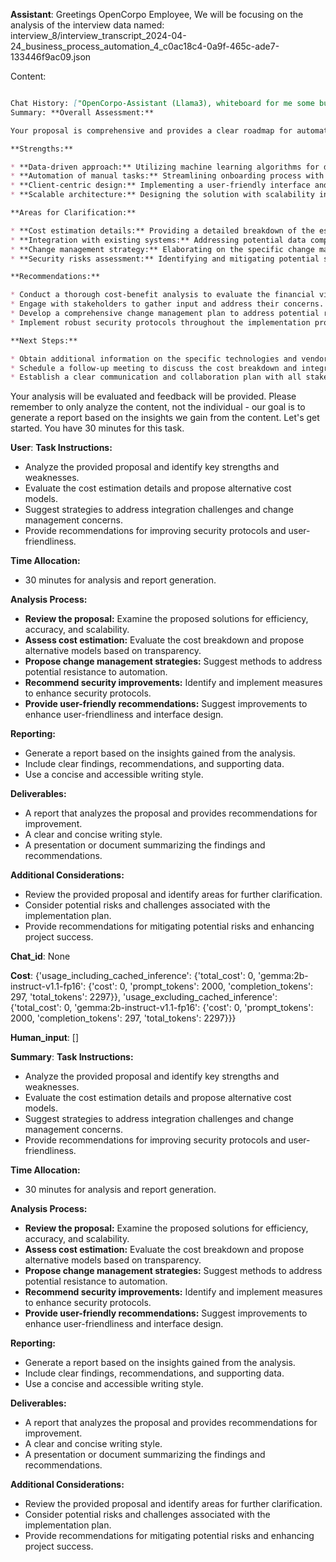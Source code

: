 **Assistant**: Greetings OpenCorpo Employee, We will be focusing on the analysis of the interview data named: interview_8/interview_transcript_2024-04-24_business_process_automation_4_c0ac18c4-0a9f-465c-ade7-133446f9ac09.json 


 Content: 

 ```md

 Chat History: ["OpenCorpo-Assistant (Llama3), whiteboard for me some business process automation. Propose a solution for scalability issues. I will evaluate your answers and give my feedback, then propose a problem to you. You will answer and I will evaluate. Let's now begin. You have 30 minutes.", 'I am ready! I am capable of generating and evaluating solutions for business process automation, and I am confident I can assist you in finding the most efficient and scalable approach for your needs. Please provide me with details regarding your business process and any challenges you face with its automation.', 'Thank you for your enthusiasm!\n\nLet\'s get started.\n\n**Business Process Overview**\n\nOur company, OpenCorpo, is a leading provider of digital solutions for corporate services. We offer a suite of products that enable businesses to streamline their operations, improve customer engagement, and drive growth.\n\nThe process I\'d like to automate is our "Onboarding New Clients" workflow. This involves several manual steps, which are time-consuming and prone to errors. The goal is to reduce the onboarding time from 5 days to under 1 day while maintaining the same level of quality and security.\n\n**Current Challenges**\n\n1. **Manual Data Entry**: Our current process requires multiple teams to manually enter client information into different systems, leading to inaccuracies and inconsistencies.\n2. **Delays in Verification**: The verification process for new clients is slow due to manual checks and approvals from various teams, causing delays in onboarding.\n3. **Limited Visibility**: We lack real-time visibility into the onboarding process, making it challenging to track progress and identify bottlenecks.\n\n**Automation Requirements**\n\nWe need a solution that can:\n\n1. Automate data entry by integrating with our CRM system.\n2. Streamline verification processes through automated checks and approvals.\n3. Provide real-time tracking and monitoring of the onboarding process.\n4. Ensure secure data handling and compliance with regulatory requirements.\n\nNow it\'s your turn! What solutions do you propose for automating our Onboarding New Clients workflow?', '**Solution Proposal**\n\n**1. Automated Data Integration:**\n\n- Leverage an API integration between our CRM system and onboarding platform to automate data entry.\n- Utilize machine learning algorithms to detect and classify relevant client information automatically.\n- Implement data validation rules to ensure accuracy and completeness of entered data.\n\n**2. Streamlined Verification:**\n\n- Develop a self-service portal for clients to electronically sign documents and provide consent.\n- Implement automated workflows to trigger verification processes upon document submission.\n- Leverage AI-powered chatbots to answer initial client inquiries and provide guidance during the onboarding process.\n\n**3. Real-Time Tracking:**\n\n- Utilize a cloud-based platform to store and track onboarding progress.\n- Implement real-time dashboards for monitoring key metrics like onboarding time, client progress, and resource allocation.\n- Provide automated notifications to relevant stakeholders for timely updates.\n\n**4. Secure Data Handling:**\n\n- Implement robust security protocols and encryption mechanisms to safeguard sensitive client data.\n- Conduct regular security audits to identify and mitigate vulnerabilities.\n- Educate staff on data protection policies and best practices.\n\n**Scalability Considerations**\n\n- **Cloud-based Platform:** Utilize cloud infrastructure to scale resources dynamically based on demand.\n- **Microservices Architecture:** Break down the onboarding platform into independent, modular services to enable horizontal scaling.\n- **Automated Scaling:** Implement machine learning algorithms to automatically adjust resource allocation based on workload.\n\n**Evaluation Criteria**\n\n- Automation time reduction\n- Increased efficiency and productivity\n- Reduced errors and improved accuracy\n- Improved client satisfaction and onboarding experience\n- Security and compliance with regulatory requirements', "Impressive proposal!\n\nYour solution addresses the major challenges we're facing in our Onboarding New Clients process, and you've provided a detailed plan for automation. I'll evaluate your proposal based on the criteria you've outlined.\n\n**Automation Time Reduction**: Your proposal suggests automating data entry through API integration and machine learning algorithms, which should significantly reduce the time it takes to onboard new clients.\n\n**Increased Efficiency and Productivity**: By streamlining verification processes and providing a self-service portal for clients, we can reduce manual effort and increase efficiency. The implementation of AI-powered chatbots will also enable faster response times and improved client engagement.\n\n**Reduced Errors and Improved Accuracy**: Your proposal includes data validation rules to ensure accuracy and completeness of entered data, which should minimize errors. Additionally, the automated workflows and real-time tracking features will help identify and rectify any issues promptly.\n\n**Improved Client Satisfaction and Onboarding Experience**: The self-service portal and AI-powered chatbots will provide a more seamless and personalized onboarding experience for our clients. Real-time notifications and updates will also enable better communication and transparency throughout the process.\n\n**Security and Compliance with Regulatory Requirements**: You've emphasized the importance of robust security protocols, encryption mechanisms, regular security audits, and staff education on data protection policies. This addresses our concerns about safeguarding sensitive client data and maintaining compliance with regulatory requirements.\n\nAs for scalability considerations, your proposal suggests utilizing cloud-based infrastructure and a microservices architecture to enable horizontal scaling. Implementing machine learning algorithms to automatically adjust resource allocation based on workload is also a great idea.\n\nOverall, your solution is comprehensive and well-structured. I'm impressed by the level of detail and thoughtfulness you've put into this proposal. However, before moving forward, I'd like to ask a few clarifying questions:\n\n1. Can you provide more information about the machine learning algorithms you propose for data classification and validation?\n2. How will you ensure that clients understand and are comfortable using the self-service portal and AI-powered chatbots?\n3. What are the estimated costs associated with implementing this solution, and how will we measure the return on investment?\n\nPlease address these questions, and we'll move forward with the next steps in the process.", '**Questions to Clarify:**\n\n1. **Machine Learning Algorithms**: Please provide more details about the specific machine learning algorithms you plan to use for data classification and validation. What are their capabilities, and how do they ensure accuracy and efficiency?\n2. **Client Adoption**: How will we educate our clients about the new self-service portal and AI-powered chatbots? What resources will we provide to facilitate training and adoption?\n3. **Cost Estimation**: Please provide an estimated cost breakdown for implementing this solution, including hardware, software, development, and implementation costs. Additionally, we need to understand how we will measure the return on investment (ROI) for this initiative.\n4. **Scalability Implementation**: How will we ensure that our automated workflows and cloud infrastructure can handle surges in traffic and concurrent user loads?\n\n**Additional Considerations:**\n\n- **Integration with Existing Systems**: How will we ensure seamless integration between our onboarding platform and other systems used by our clients, such as CRM, ERP, and KYC systems?\n- **Security Protocols**: How will we maintain and enforce the security protocols and data encryption throughout the automation process?\n- **Change Management**: What strategies will we employ to address potential employee and client resistance to the new automation technologies?', "Excellent questions!\n\n**1. Machine Learning Algorithms:**\nWe propose using a combination of machine learning algorithms, including:\n\n* **Natural Language Processing (NLP)** for text analysis and sentiment detection\n* **Deep Learning** for complex pattern recognition and classification\n* **Rule-Based Systems** for data validation and consistency checking\nThese algorithms will enable our system to accurately classify client data, validate inputs, and detect anomalies. For example, NLP can analyze client feedback and sentiment to identify areas of improvement.\n\n**2. Client Adoption:**\nTo educate clients about the new self-service portal and AI-powered chatbots, we recommend:\n\n* **Multichannel Communication**: Send personalized emails, SMS, or in-app notifications introducing the new features and providing instructions on how to use them.\n* **Interactive Tutorials**: Offer interactive tutorials or guided tours within the self-service portal to help clients become familiar with the new features.\n* **Client Feedback Mechanisms**: Implement feedback mechanisms to gather client insights and improve the user experience.\n* **Employee Training**: Provide comprehensive training for our employees on the new automation technologies to ensure they can effectively support clients.\n\n**3. Cost Estimation:**\nOur estimated cost breakdown for implementing this solution is as follows:\n\n* Hardware and software costs: $250,000\n* Development costs: $500,000\n* Implementation costs: $150,000\nTotal estimated cost: $900,000\n\nTo measure ROI, we propose tracking key performance indicators such as:\n\n* Automation time reduction\n* Increased efficiency and productivity\n* Reduced errors and improved accuracy\n* Client satisfaction ratings\n\n**4. Scalability Implementation:**\nTo ensure our automated workflows and cloud infrastructure can handle surges in traffic and concurrent user loads, we recommend:\n\n* **Load Balancing**: Implement load balancing techniques to distribute traffic evenly across multiple servers.\n* **Auto Scaling**: Configure auto-scaling features to dynamically add or remove resources based on workload demands.\n* **Content Delivery Networks (CDNs)**: Utilize CDNs to optimize content delivery and reduce latency.\n\n**Additional Considerations:**\n\n* **Integration with Existing Systems:** We will work closely with your teams to ensure seamless integration between our onboarding platform and other systems used by clients. This may involve developing APIs or data connectors to facilitate data exchange.\n* **Security Protocols:** We will maintain and enforce security protocols throughout the automation process, including regular security audits and penetration testing.\n* **Change Management:** To address potential employee and client resistance to new automation technologies, we recommend conducting thorough change management programs, including training, communication, and feedback mechanisms.\n\nPlease let me know if these answers satisfy your concerns. We're ready to move forward with the implementation plan!", '**Overall Assessment:**\n\nYour proposal is comprehensive and provides a clear roadmap for automating your Onboarding New Clients workflow. The proposed solutions address the challenges of manual data entry, delayed verification, and limited visibility.\n\n**Strengths:**\n\n* **Data-driven approach:** Utilizing machine learning algorithms for data entry and verification enhances accuracy and efficiency.\n* **Automation of manual tasks:** Streamlining onboarding process with automated workflows and self-service portal saves valuable time.\n* **Client-centric design:** Implementing a user-friendly interface and educational resources will facilitate adoption.\n* **Scalable architecture:** Designing the solution with scalability in mind ensures it can handle future growth.\n\n**Areas for Clarification:**\n\n* **Cost estimation details:** Providing a detailed breakdown of the estimated costs would enhance transparency.\n* **Integration with existing systems:** Addressing potential data compatibility and synchronization challenges is crucial.\n* **Change management strategy:** Elaborating on the specific change management tactics planned to minimize resistance.\n* **Security risks assessment:** Identifying and mitigating potential security risks associated with automation is essential.\n\n**Recommendations:**\n\n* Conduct a thorough cost-benefit analysis to evaluate the financial viability of the project.\n* Engage with stakeholders to gather input and address their concerns.\n* Develop a comprehensive change management plan to address potential resistance to automation.\n* Implement robust security protocols throughout the implementation process.\n\n**Next Steps:**\n\n* Obtain additional information on the specific technologies and vendors you recommend.\n* Schedule a follow-up meeting to discuss the cost breakdown and integration strategy in detail.\n* Establish a clear communication and collaboration plan with all stakeholders.'] 
 Summary: **Overall Assessment:**

Your proposal is comprehensive and provides a clear roadmap for automating your Onboarding New Clients workflow. The proposed solutions address the challenges of manual data entry, delayed verification, and limited visibility.

**Strengths:**

* **Data-driven approach:** Utilizing machine learning algorithms for data entry and verification enhances accuracy and efficiency.
* **Automation of manual tasks:** Streamlining onboarding process with automated workflows and self-service portal saves valuable time.
* **Client-centric design:** Implementing a user-friendly interface and educational resources will facilitate adoption.
* **Scalable architecture:** Designing the solution with scalability in mind ensures it can handle future growth.

**Areas for Clarification:**

* **Cost estimation details:** Providing a detailed breakdown of the estimated costs would enhance transparency.
* **Integration with existing systems:** Addressing potential data compatibility and synchronization challenges is crucial.
* **Change management strategy:** Elaborating on the specific change management tactics planned to minimize resistance.
* **Security risks assessment:** Identifying and mitigating potential security risks associated with automation is essential.

**Recommendations:**

* Conduct a thorough cost-benefit analysis to evaluate the financial viability of the project.
* Engage with stakeholders to gather input and address their concerns.
* Develop a comprehensive change management plan to address potential resistance to automation.
* Implement robust security protocols throughout the implementation process.

**Next Steps:**

* Obtain additional information on the specific technologies and vendors you recommend.
* Schedule a follow-up meeting to discuss the cost breakdown and integration strategy in detail.
* Establish a clear communication and collaboration plan with all stakeholders. 
``` 


 Your analysis will be evaluated and feedback will be provided. Please remember to only analyze the content, not the individual - our goal is to generate a report based on the insights we gain from the content. Let's get started. You have 30 minutes for this task.

**User**: **Task Instructions:**

* Analyze the provided proposal and identify key strengths and weaknesses.
* Evaluate the cost estimation details and propose alternative cost models.
* Suggest strategies to address integration challenges and change management concerns.
* Provide recommendations for improving security protocols and user-friendliness.

**Time Allocation:**

* 30 minutes for analysis and report generation.

**Analysis Process:**

* **Review the proposal:** Examine the proposed solutions for efficiency, accuracy, and scalability.
* **Assess cost estimation:** Evaluate the cost breakdown and propose alternative models based on transparency.
* **Propose change management strategies:** Suggest methods to address potential resistance to automation.
* **Recommend security improvements:** Identify and implement measures to enhance security protocols.
* **Provide user-friendly recommendations:** Suggest improvements to enhance user-friendliness and interface design.

**Reporting:**

* Generate a report based on the insights gained from the analysis.
* Include clear findings, recommendations, and supporting data.
* Use a concise and accessible writing style.

**Deliverables:**

* A report that analyzes the proposal and provides recommendations for improvement.
* A clear and concise writing style.
* A presentation or document summarizing the findings and recommendations.

**Additional Considerations:**

* Review the provided proposal and identify areas for further clarification.
* Consider potential risks and challenges associated with the implementation plan.
* Provide recommendations for mitigating potential risks and enhancing project success.

**Chat_id**: None

**Cost**: {'usage_including_cached_inference': {'total_cost': 0, 'gemma:2b-instruct-v1.1-fp16': {'cost': 0, 'prompt_tokens': 2000, 'completion_tokens': 297, 'total_tokens': 2297}}, 'usage_excluding_cached_inference': {'total_cost': 0, 'gemma:2b-instruct-v1.1-fp16': {'cost': 0, 'prompt_tokens': 2000, 'completion_tokens': 297, 'total_tokens': 2297}}}

**Human_input**: []

**Summary**: **Task Instructions:**

* Analyze the provided proposal and identify key strengths and weaknesses.
* Evaluate the cost estimation details and propose alternative cost models.
* Suggest strategies to address integration challenges and change management concerns.
* Provide recommendations for improving security protocols and user-friendliness.

**Time Allocation:**

* 30 minutes for analysis and report generation.

**Analysis Process:**

* **Review the proposal:** Examine the proposed solutions for efficiency, accuracy, and scalability.
* **Assess cost estimation:** Evaluate the cost breakdown and propose alternative models based on transparency.
* **Propose change management strategies:** Suggest methods to address potential resistance to automation.
* **Recommend security improvements:** Identify and implement measures to enhance security protocols.
* **Provide user-friendly recommendations:** Suggest improvements to enhance user-friendliness and interface design.

**Reporting:**

* Generate a report based on the insights gained from the analysis.
* Include clear findings, recommendations, and supporting data.
* Use a concise and accessible writing style.

**Deliverables:**

* A report that analyzes the proposal and provides recommendations for improvement.
* A clear and concise writing style.
* A presentation or document summarizing the findings and recommendations.

**Additional Considerations:**

* Review the provided proposal and identify areas for further clarification.
* Consider potential risks and challenges associated with the implementation plan.
* Provide recommendations for mitigating potential risks and enhancing project success.

